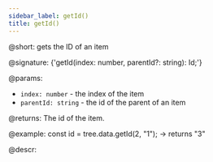 ```yaml
---
sidebar_label: getId()
title: getId()
---          
```


@short: gets the ID of an item

@signature: {'getId(index: number, parentId?: string): Id;'}

@params:
- `index: number` - the index of the item
- `parentId: string` - the id of the parent of an item

@returns:
The id of the item.

@example:
const id = tree.data.getId(2, "1"); -> returns "3"

@descr:
